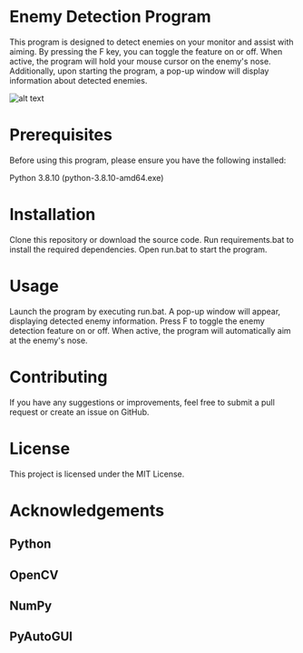 # Enemy Detection Program
This program is designed to detect enemies on your monitor and assist with aiming. By pressing the F key, you can toggle the feature on or off. When active, the program will hold your mouse cursor on the enemy's nose. Additionally, upon starting the program, a pop-up window will display information about detected enemies.

![alt text](https://media.discordapp.net/attachments/785675543118741557/1102628394946015282/image.png)

# Prerequisites
Before using this program, please ensure you have the following installed:

Python 3.8.10 (python-3.8.10-amd64.exe)

# Installation
Clone this repository or download the source code.
Run requirements.bat to install the required dependencies.
Open run.bat to start the program.

# Usage
Launch the program by executing run.bat.
A pop-up window will appear, displaying detected enemy information.
Press F to toggle the enemy detection feature on or off.
When active, the program will automatically aim at the enemy's nose.

# Contributing
If you have any suggestions or improvements, feel free to submit a pull request or create an issue on GitHub.

# License
This project is licensed under the MIT License.

# Acknowledgements

## Python
## OpenCV
## NumPy
## PyAutoGUI
